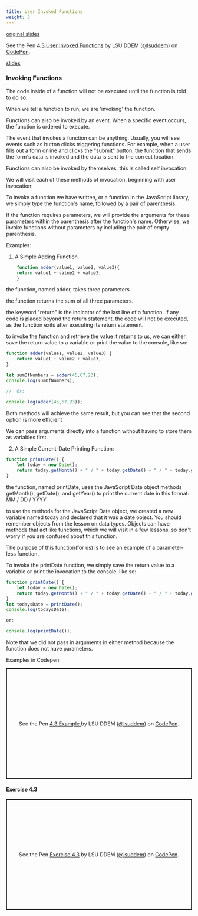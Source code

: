 ```yaml
---
title: User Invoked Functions
weight: 3
---
```


[original slides](../old_presentation4_3)

<p data-height="600" data-theme-id="33744" data-slug-hash="03b0144de3b4e87bb7b7d61261a158c6" data-default-tab="js" data-user="lsuddem" data-embed-version="2" data-pen-title="4.3 User Invoked Functions" data-editable="true" class="codepen">See the Pen <a href="https://codepen.io/lsuddem/pen/03b0144de3b4e87bb7b7d61261a158c6/">4.3 User Invoked Functions</a> by LSU DDEM (<a href="https://codepen.io/lsuddem">@lsuddem</a>) on <a href="https://codepen.io">CodePen</a>.</p>
<script async src="https://static.codepen.io/assets/embed/ei.js"></script>


[slides](../presentation4_3)

### Invoking Functions  

The code inside of a function will not be executed until the function is told to do so.

When we tell a function to run, we are 'invoking' the function.

Functions can also be invoked by an event. When a specific event occurs, the function is ordered to execute. 

The event that invokes a function can be anything. Usually, you will see events such as button clicks triggering functions. For example, when a user fills out a form online and clicks the "submit" button, the function that sends the form's data is invoked and the data is sent to the correct location.

Functions can also be invoked by themselves, this is called self invocation.

We will visit each of these methods of invocation, beginning with user invocation:

To invoke a function we have written, or a function in the JavaScript library, we simply type the function's name, followed by a pair of parenthesis.

If the function requires parameters, we will provide the arguments for these parameters within the parenthesis after the function's name. Otherwise, we invoke functions without parameters by including the pair of empty parenthesis.

Examples:

1. A Simple Adding Function 

```js
    function adder(value1, value2, value3){
    return value1 + value2 + value3;
    }
```
 
the function, named adder, takes three parameters.

the function returns the sum of all three parameters.

the keyword "return" is the indicator of the last line of a function. If any code is placed beyond the return statement, the code will not be executed, as the function exits after executing its return statement. 

to invoke the function and retrieve the value it returns to us, we can either save the return value to a variable or print the value to the console, like so:

```js
function adder(value1, value2, value3) {
    return value1 + value2 + value3;
}

let sumOfNumbers = adder(45,67,23);
console.log(sumOfNumbers);

//  Or:

console.log(adder(45,67,23));
```
Both methods will achieve the same result, but you can see that the second option is more efficient

We can pass arguments directly into a function without having to store them as variables first. 

2. A Simple Current-Date Printing Function:
```js
function printDate() {
    let today = new Date();
    return today.getMonth() + " / " + today.getDate() + " / " + today.getFullYear();  
}
```
the function, named printDate, uses the JavaScript Date object methods getMonth(), getDate(), and getYear() to print the current date in this format: MM / DD / YYYY

to use the methods for the JavaScript Date object, we created a new variable named today and declared that it was a date object. You should remember objects from the lesson on data types. Objects can have methods that act like functions, which we will visit in a few lessons, so don't worry if you are confused about this function.

The purpose of this function(for us) is to see an example of a parameter-less function.

To invoke the printDate function, we simply save the return value to a variable or print the invocation to the console, like so:
```js
function printDate() {
    let today = new Date();
    return today.getMonth() + " / " + today.getDate() + " / " + today.getFullYear();  
}
let todaysDate = printDate();
console.log(todaysDate); 

or:

console.log(printDate()); 
```
Note that we did not pass in arguments in either method because the function does not have parameters.

Examples in Codepen:

<p class="codepen" data-height="300" data-default-tab="result" data-slug-hash="WbeRmej" data-pen-title="4.3 Example " data-user="lsuddem" style="height: 300px; box-sizing: border-box; display: flex; align-items: center; justify-content: center; border: 2px solid; margin: 1em 0; padding: 1em;">
  <span>See the Pen <a href="https://codepen.io/lsuddem/pen/WbeRmej">
  4.3 Example </a> by LSU DDEM (<a href="https://codepen.io/lsuddem">@lsuddem</a>)
  on <a href="https://codepen.io">CodePen</a>.</span>
</p>
<script async src="https://cpwebassets.codepen.io/assets/embed/ei.js"></script>

#### Exercise 4.3

<p class="codepen" data-height="300" data-default-tab="result" data-slug-hash="pvzRYvp" data-pen-title="Exercise 4.3" data-user="lsuddem" style="height: 300px; box-sizing: border-box; display: flex; align-items: center; justify-content: center; border: 2px solid; margin: 1em 0; padding: 1em;">
  <span>See the Pen <a href="https://codepen.io/lsuddem/pen/pvzRYvp">
  Exercise 4.3</a> by LSU DDEM (<a href="https://codepen.io/lsuddem">@lsuddem</a>)
  on <a href="https://codepen.io">CodePen</a>.</span>
</p>
<script async src="https://cpwebassets.codepen.io/assets/embed/ei.js"></script>
